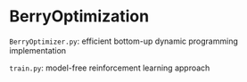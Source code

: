 # BerryOptimization

`BerryOptimizer.py`: efficient bottom-up dynamic programming implementation

`train.py`: model-free reinforcement learning approach